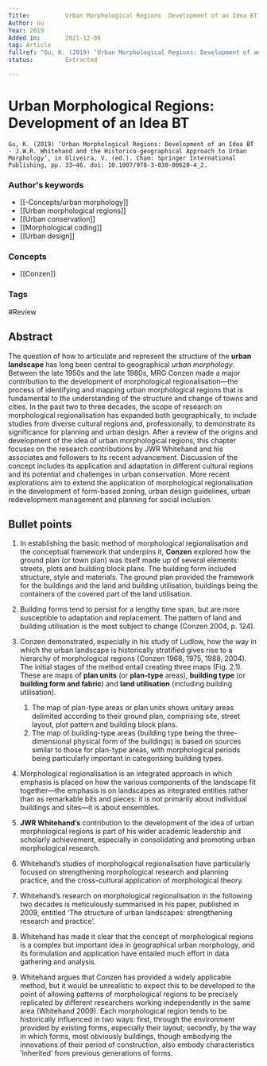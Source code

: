 ```yaml
---
Title: 			Urban Morphological Regions  Development of an Idea BT
Author:	Gu
Year: 2019
Added in:		2021-12-06
tag: Article
fullref: "Gu, K. (2019) ‘Urban Morphological Regions: Development of an Idea BT  - J.W.R. Whitehand and the Historico-geographical Approach to Urban Morphology’, in Oliveira, V. (ed.). Cham: Springer International Publishing, pp. 33–46. doi: 10.1007/978-3-030-00620-4_2."
status:			Extracted

---
```

# Urban Morphological Regions: Development of an Idea BT 
`Gu, K. (2019) ‘Urban Morphological Regions: Development of an Idea BT  - J.W.R. Whitehand and the Historico-geographical Approach to Urban Morphology’, in Oliveira, V. (ed.). Cham: Springer International Publishing, pp. 33–46. doi: 10.1007/978-3-030-00620-4_2.` 

### Author's keywords
- [[-Concepts/urban morphology]]
- [[Urban morphological regions]]
- [[Urban conservation]]
- [[Morphological coding]]
- [[Urban design]]
### Concepts
- [[Conzen]]
### Tags
#Review 

## Abstract
The question of how to articulate and represent the structure of the **urban landscape** has long been central to geographical *urban morphology*. Between the late 1950s and the late 1980s, MRG Conzen made a major contribution to the development of morphological regionalisation—the process of identifying and mapping urban morphological regions that is fundamental to the understanding of the structure and change of towns and cities. In the past two to three decades, the scope of research on morphological regionalisation has expanded both geographically, to include studies from diverse cultural regions and, professionally, to demonstrate its significance for planning and urban design. After a review of the origins and development of the idea of urban morphological regions, this chapter focuses on the research contributions by JWR Whitehand and his associates and followers to its recent advancement. Discussion of the concept includes its application and adaptation in different cultural regions and its potential and challenges in urban conservation. More recent explorations aim to extend the application of morphological regionalisation in the development of form-based zoning, urban design guidelines, urban redevelopment management and planning for social inclusion.

## Bullet points
1.   In establishing the basic method of morphological regionalisation and the conceptual framework that underpins it, **Conzen** explored how the ground plan (or town plan) was itself made up of several elements: streets, plots and building block plans. The building form included structure, style and materials. The ground plan provided the framework for the buildings and the land and building utilisation, buildings being the containers of the covered part of the land utilisation.

2. Building forms tend to persist for a lengthy time span, but are more susceptible to adaptation and replacement. The pattern of land and building utilisation is the most subject to change (Conzen 2004, p. 124).

3. Conzen demonstrated, especially in his study of Ludlow, how the way in which the urban landscape is historically stratified gives rise to a hierarchy of morphological regions (Conzen 1968, 1975, 1988, 2004). The initial stages of the method entail creating three maps (Fig. 2.1). These are maps of **plan units** (or **plan-type** areas), **building type** (or **building form and fabric**) and **land utilisation** (including building utilisation).
	1. The map of plan-type areas or plan units shows unitary areas delimited according to their ground plan, comprising site, street layout, plot pattern and building block plans.
	2. The map of building-type areas (building type being the three-dimensional physical form of the buildings) is based on sources similar to those for plan-type areas, with morphological periods being particularly important in categorising building types.

4. Morphological regionalisation is an integrated approach in which emphasis is placed on how the various components of the landscape fit together—the emphasis is on landscapes as integrated entities rather than as remarkable bits and pieces: it is not primarily about individual buildings and sites—it is about ensembles.
5. **JWR Whitehand’s** contribution to the development of the idea of urban morphological regions is part of his wider academic leadership and scholarly achievement, especially in consolidating and promoting urban morphological research.
6. Whitehand’s studies of morphological regionalisation have particularly focused on strengthening morphological research and planning practice, and the cross-cultural application of morphological theory.
7. Whitehand’s research on morphological regionalisation in the following two decades is meticulously summarised in his paper, published in 2009, entitled ‘The structure of urban landscapes: strengthening research and practice’.
8. Whitehand has made it clear that the concept of morphological regions is a complex but important idea in geographical urban morphology, and its formulation and application have entailed much effort in data gathering and analysis.
9. Whitehand argues that Conzen has provided a widely applicable method, but it would be unrealistic to expect this to be developed to the point of allowing patterns of morphological regions to be precisely replicated by different researchers working independently in the same area (Whitehand 2009). Each morphological region tends to be historically influenced in two ways: first, through the environment provided by existing forms, especially their layout; secondly, by the way in which forms, most obviously buildings, though embodying the innovations of their period of construction, also embody characteristics ‘inherited’ from previous generations of forms.
